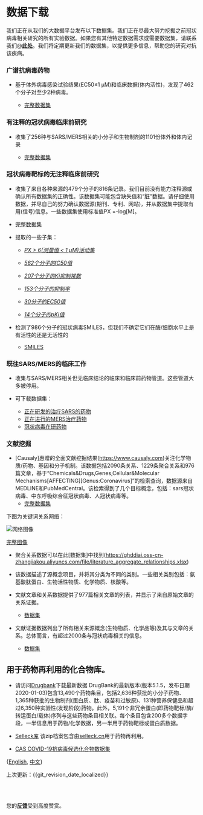#   数据下载




我们正在从我们的大数据平台发布以下数据集。我们正在尽最大努力挖掘之前冠状病毒相关研究的所有实验数据。如果您有其他特定数据需求或需要数据集，请联系我们@[**此处**](https://github.com/GHDDI-AILab/Targeting2019-nCoV/issues)。我们将定期更新我们的数据集，以提供更多信息，帮助您的研究对抗该疾病。




### 广谱抗病毒药物


* 基于体外病毒感染试验结果(EC50≤1 μM)和临床数据(体内活性)，发现了462个分子对至少2种病毒。


    * [完整数据集](https://ghddiai.oss-cn-zhangjiakou.aliyuncs.com/file/Antivirus_Drug_Profile_k2.csv)




### 有注释的冠状病毒临床前研究


* 收集了256种与SARS/MERS相关的小分子和生物制剂的1101份体外和体内记录


  * [完整数据集](https://ghddiai.oss-cn-zhangjiakou.aliyuncs.com/file/pharmacology_SARS_MERS.xlsx)


### 冠状病毒靶标的无注释临床前研究


* 收集了来自各种来源的479个分子的816条记录。我们目前没有能力注释源或确认所有数据集的正确性。该数据集可能包含缺失值和“脏”数据。请仔细使用数据，并尽自己的努力确认数据源(期刊、专利、网站)，并从数据集中提取有用(信号)信息。一些数据集使用标准值PX =-log[M]。


* [完整数据集](https://ghddiai.oss-cn-zhangjiakou.aliyuncs.com/file/AllAssay_coronavirus_all.csv)


* 提取的一些子集：


  * [*PX > 6(测量值 < 1 μM)活动集*](https://ghddiai.oss-cn-zhangjiakou.aliyuncs.com/file/AllAssay_coronavirus_active.csv)


  * [*562个分子的IC50值*](https://ghddiai.oss-cn-zhangjiakou.aliyuncs.com/file/coronavirus_IC50_for_562_molecules.csv)


  * [*207个分子的Ki抑制常数*](https://ghddiai.oss-cn-zhangjiakou.aliyuncs.com/file/coronavirus_Ki_inhibition_constant_for_207_molecules.csv)


  * [*153个分子的抑制率*](https://ghddiai.oss-cn-zhangjiakou.aliyuncs.com/file/coronavirus_inhibition_rate_for_153_molecules.csv)


  * [*30分子的EC50值*](https://ghddiai.oss-cn-zhangjiakou.aliyuncs.com/file/coronavirus_EC50_for_30_molecules.csv)


  * [*14个分子的pKi值*](https://ghddiai.oss-cn-zhangjiakou.aliyuncs.com/file/coronavirus_pKi_for_14_molecules.csv)


* 检测了986个分子的冠状病毒SMILES，但我们不确定它们在酶/细胞水平上是有活性的还是无活性的
  * [SMILES](https://ghddiai.oss-cn-zhangjiakou.aliyuncs.com/file/AllAssay_coronavirus_986_SMILES.csv)




### 既往SARS/MERS的临床工作


* 收集与SARS/MERS相关但无临床结论的临床和临床前药物管道。这些管道大多被停用。


 * 可下载数据集：
    * [正在研发的治疗SARS的药物](http://ghddiai.oss-cn-zhangjiakou.aliyuncs.com/file/file_clinicaldrug_sars.csv)
    * [正在进行的MERS治疗药物](http://ghddiai.oss-cn-zhangjiakou.aliyuncs.com/file/file_clinicaldrug_mers.csv)
    * [冠状病毒在研药物](http://ghddiai.oss-cn-zhangjiakou.aliyuncs.com/file/file_clinicaldrug_cov.csv)




### 文献挖掘


* [Causaly]惠赠的全面文献挖掘结果(https://www.causaly.com)关注化学物质/药物、基因和分子机制。该数据包括2090条关系、1229条聚合关系和976篇文章，基于“Chemicals&Drugs,Genes,Cellular&Molecular Mechanisms[AFFECTING][Genus:Coronavirus]”的检索查询，数据源来自MEDLINE和PubMedCentral。该检索得到了几个目标概念，包括：sars冠状病毒、中东呼吸综合征冠状病毒、人冠状病毒等。
  * [完整数据集](https://ghddiai.oss-cn-zhangjiakou.aliyuncs.com/file/Causaly-GHDDI_dataset.xlsx)


下图为关键词关系网络：


![网络图像](https://ghddiai.oss-cn-zhangjiakou.aliyuncs.com/file/graph_resized.png)


[完整图像](https://ghddiai.oss-cn-zhangjiakou.aliyuncs.com/file/graph_network_causaly.png)


* 聚合关系数据可以在此[数据集]中找到(https://ghddiai.oss-cn-zhangjiakou.aliyuncs.com/file/literature_aggregate_relationships.xlsx)


* 该数据描述了源概念项目，并将其分类为不同的类别。一些相关类别包括：氨基酸肽蛋白、生物活性物质、化学物质、核酸等。


* 文献文章和关系数据提供了977篇相关文章的列表，并显示了来自原始文章的关系证据。


  * [数据集](https://ghddiai.oss-cn-zhangjiakou.aliyuncs.com/file/literature_articles_and_relationships.xlsx)


* 文献证据数据列出了所有相关来源概念(生物物质、化学品等)及其与文章的关系。总体而言，有超过2000条与冠状病毒相关的信息。


  * [数据集](https://ghddiai.oss-cn-zhangjiakou.aliyuncs.com/file/literature_articles_all.xlsx)




## 用于药物再利用的化合物库。


 * 请访问[Drugbank](https://www.drugbank.ca/)下载最新数据
DrugBank的最新版本(版本5.1.5，发布日期2020-01-03)包含13,490个药物条目，包括2,636种获批的小分子药物、1,365种获批的生物制剂(蛋白质、肽、疫苗和过敏原)、131种营养保健品和超过6,350种实验性(发现阶段)药物。此外，5,191个非冗余蛋白(即药物靶标/酶/转运蛋白/载体)序列与这些药物条目相关联。每个条目包含200多个数据字段，一半信息用于药物/化学数据，另一半用于药物靶标或蛋白质数据。


 * [Selleck库](https://ghddiai.oss-cn-zhangjiakou.aliyuncs.com/file/selleck_libraries.zip)
该zip档案包含由[selleck.cn](https://www.selleck.cn/)用于药物再利用。


 * [CAS COVID-19抗病毒候选化合物数据集](https://ghddiai.oss-cn-zhangjiakou.aliyuncs.com/file/antiviral_with_properties.sdf)




{[English](https://ghddi-ailab.github.io/Targeting2019-nCoV/CoV_Experiment_Data/), [中文](https://ghddi-ailab.github.io/Targeting2019-nCoV/CN_CoV_Experiment_Data/)}


上次更新：{{git_revision_date_localized}}


<br>
<br>


您的[**反馈**](https://github.com/GHDDI-AILab/Targeting2019-nCoV/issues)受到高度赞赏。

